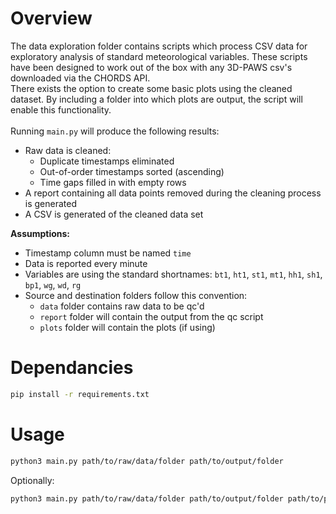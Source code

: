 # Overview
The data exploration folder contains scripts which process CSV data for exploratory analysis of standard meteorological variables.
These scripts have been designed to work out of the box with any 3D-PAWS csv's downloaded via the CHORDS API.<br>
There exists the option to create some basic plots using the cleaned dataset. By including a folder into which plots are output, the script
will enable this functionality.<br>
<br>
Running `main.py` will produce the following results:

- Raw data is cleaned:
  - Duplicate timestamps eliminated
  - Out-of-order timestamps sorted (ascending)
  - Time gaps filled in with empty rows
- A report containing all data points removed during the cleaning process is generated 
- A CSV is generated of the cleaned data set

**Assumptions:**

- Timestamp column must be named `time`
- Data is reported every minute
- Variables are using the standard shortnames: `bt1`, `ht1`, `st1`, `mt1`, `hh1`, `sh1`, `bp1`, `wg`, `wd`, `rg`
- Source and destination folders follow this convention:
  - ```data``` folder contains raw data to be qc'd
  - ```report``` folder will contain the output from the qc script
  - ```plots``` folder will contain the plots (if using) 

# Dependancies 
```bash
pip install -r requirements.txt
```

# Usage
```bash
python3 main.py path/to/raw/data/folder path/to/output/folder
```
Optionally:
```bash
python3 main.py path/to/raw/data/folder path/to/output/folder path/to/plots/folder
```
